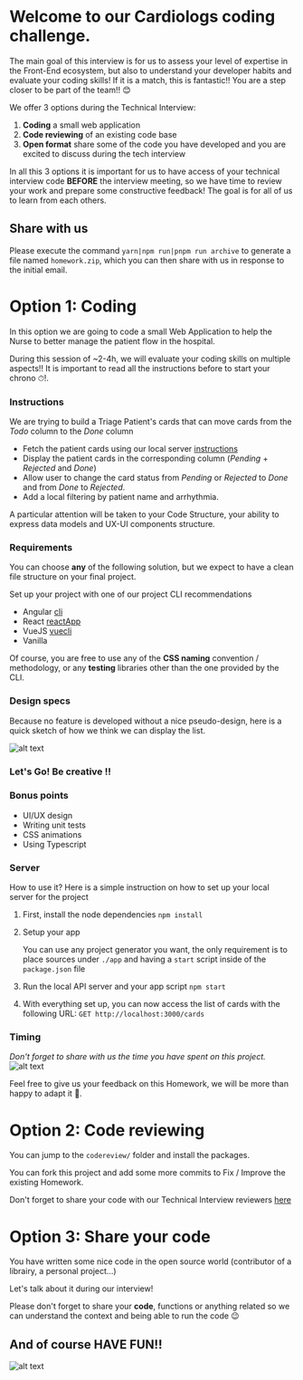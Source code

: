 # Welcome to our Cardiologs **coding challenge**.

The main goal of this interview is for us to assess your level of expertise in the Front-End ecosystem, but also to understand your developer habits and evaluate your coding skills!
If it is a match, this is fantastic!! You are a step closer to be part of the team!! :blush:

We offer 3 options during the Technical Interview: 
 1. **Coding** a small web application
 2. **Code reviewing** of an existing code base
 3. **Open format** share some of the code you have developed and you are excited to discuss during the tech interview

In all this 3 options it is important for us to have access of your technical interview code **BEFORE** the interview meeting, so we have time to review your work and prepare some constructive feedback! 
The goal is for all of us to learn from each others.  

## Share with us
Please execute the command `yarn|npm run|pnpm run archive` to generate a file named `homework.zip`, which you can then share with us in response to the initial email.

# Option 1: Coding

In this option we are going to code a small Web Application to help the Nurse to better manage the patient flow in the hospital.  

During this session of ~2-4h, we will evaluate your coding skills on multiple aspects!!
It is important to read all the instructions before to start your chrono ⏱!.

### Instructions
We are trying to build a Triage Patient's cards that can move cards from the _Todo_ column to the _Done_ column
  - Fetch the patient cards using our local server [instructions](#Server)
  - Display the patient cards in the corresponding column (_Pending_ + _Rejected_ and _Done_)
  - Allow user to change the card status from _Pending_ or _Rejected_ to _Done_ and from _Done_ to _Rejected_.
  - Add a local filtering by patient name and arrhythmia.
  
A particular attention will be taken to your Code Structure, your ability to express data models and UX-UI components structure.

### Requirements
You can choose **any** of the following solution, but we expect to have a clean file structure on your final project.

Set up your project with one of our project CLI recommendations
- Angular [cli](https://cli.angular.io/)
- React [reactApp](https://create-react-app.dev/docs/getting-started/)
- VueJS [vuecli](https://cli.vuejs.org/)
- Vanilla

Of course, you are free to use any of the **CSS naming** convention / methodology, or any **testing** libraries other than the one provided by the CLI.

### Design specs
Because no feature is developed without a nice pseudo-design, here is a quick sketch of how we think we can display the list. 

![alt text][design]


### Let's Go! Be **creative** !!

### Bonus points
- UI/UX design
- Writing unit tests
- CSS animations
- Using Typescript

### Server
How to use it?
Here is a simple instruction on how to set up your local server for the project

1. First, install the node dependencies
    `npm install`

2. Setup your app

    You can use any project generator you want, the only requirement is to place sources under `./app` and having a `start` script inside of the `package.json` file

3. Run the local API server and your app script
    `npm start`

4. With everything set up, you can now access the list of cards with the following URL:
    `GET http://localhost:3000/cards`


### Timing
*Don't forget to share with us the time you have spent on this project.*
![alt text][rabbit]


Feel free to give us your feedback on this Homework, we will be more than happy to adapt it :blue_heart:.


# Option 2: Code reviewing

You can jump to the `codereview/` folder and install the packages.

You can fork this project and add some more commits to Fix / Improve the existing Homework.

Don't forget to share your code with our Technical Interview reviewers [here](#share-with-us)

# Option 3: Share your code

You have written some nice code in the open source world (contributor of a librairy, a personal project...) 

Let's talk about it during our interview!

Please don't forget to share your **code**, functions or anything related so we can understand the context and being able to run the code :wink:



## And of course HAVE FUN!!
![alt text][sponge]


[design]: https://github.com/CardioLogs/card-triage/raw/main/images/design.png
[sponge]: https://github.com/CardioLogs/card-triage/raw/main/images/sponge.gif
[rabbit]: https://github.com/CardioLogs/card-triage/raw/main/images/wonderland.gif
